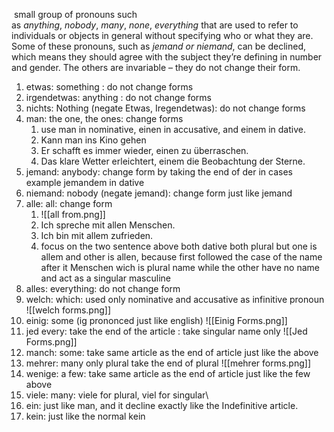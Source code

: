  small group of pronouns such as _anything_, _nobody_, _many_, _none_, _everything_ that are used to refer to individuals or objects in general without specifying who or what they are.
Some of these pronouns, such as _jemand or niemand_, can be declined, which means they should agree with the subject they’re defining in number and gender. The others are invariable – they do not change their form.


1. etwas: something : do not change forms
2. irgendetwas: anything : do not change forms
3. nichts: Nothing (negate Etwas, Iregendetwas): do not change forms
4. man: the one, the ones: change forms 
	1. use man in nominative, einen in accusative, and einem in dative.
	2. Kann man ins Kino gehen
	3. Er schafft es immer wieder, einen zu überraschen.
	4. Das klare Wetter erleichtert, einem die Beobachtung der Sterne.
5. jemand: anybody:  change form by taking the end of der in cases example jemandem in dative
6. niemand: nobody (negate jemand): change form just like jemand
7. alle: all: change form
	1. ![[all from.png]]
	2. Ich spreche mit allen Menschen.
	3. Ich bin mit allem zufrieden.
	4. focus on the two sentence above both dative both plural but one is allem and other is allen, because  first followed the case of the name after it Menschen wich is plural name while the other have no name and act as a singular masculine 
8. alles: everything: do not change form
9. welch: which: used only nominative and accusative as infinitive pronoun
![[welch forms.png]]
10.  einig: some (ig prononced just like english)
![[Einig Forms.png]]
11. jed every: take the end of the article : take singular name only
		![[Jed Forms.png]]
12. manch: some: take same article as the end of article just like the above
13. mehrer: many only plural take the end of plural
		![[mehrer forms.png]]
14. wenige: a few: take same article as the end of article just like the few above
15. viele: many: viele for plural, viel for singular\
16. ein: just like man, and it decline exactly like the Indefinitive article.
17. kein: just like the normal kein 